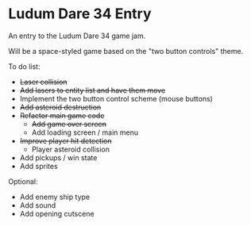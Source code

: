 # Ludum Dare 34 Entry
An entry to the Ludum Dare 34 game jam.

Will be a space-styled game based on the "two button controls" theme.

To do list: 
- ~~Laser collision~~
- ~~Add lasers to entity list and have them move~~
- Implement the two button control scheme (mouse buttons)
- ~~Add asteroid destruction~~
- ~~Refactor main game code~~
  - ~~Add game over screen~~
  - Add loading screen / main menu
- ~~Improve player hit detection~~
  - Player asteroid collision
- Add pickups / win state
- Add sprites

Optional:
- Add enemy ship type
- Add sound
- Add opening cutscene
